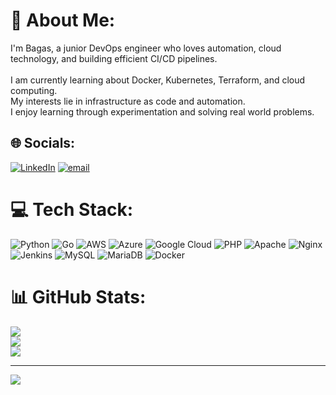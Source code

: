 # 💫 About Me:
I'm Bagas, a junior DevOps engineer who loves automation, cloud technology, and building efficient CI/CD pipelines.<br><br>I am currently learning about Docker, Kubernetes, Terraform, and cloud computing.<br>My interests lie in infrastructure as code and automation.<br>I enjoy learning through experimentation and solving real world problems.


## 🌐 Socials:
[![LinkedIn](https://img.shields.io/badge/LinkedIn-%230077B5.svg?logo=linkedin&logoColor=white)](https://linkedin.com/in/https://www.linkedin.com/in/bagas-alfattah-r-162975320/) [![email](https://img.shields.io/badge/Email-D14836?logo=gmail&logoColor=white)](mailto:bagasfattah435@gmail.com) 

# 💻 Tech Stack:
![Python](https://img.shields.io/badge/python-3670A0?style=flat-square&logo=python&logoColor=ffdd54) ![Go](https://img.shields.io/badge/go-%2300ADD8.svg?style=flat-square&logo=go&logoColor=white) ![AWS](https://img.shields.io/badge/AWS-%23FF9900.svg?style=flat-square&logo=amazon-aws&logoColor=white) ![Azure](https://img.shields.io/badge/azure-%230072C6.svg?style=flat-square&logo=microsoftazure&logoColor=white) ![Google Cloud](https://img.shields.io/badge/GoogleCloud-%234285F4.svg?style=flat-square&logo=google-cloud&logoColor=white) ![PHP](https://img.shields.io/badge/php-%23777BB4.svg?style=flat-square&logo=php&logoColor=white) ![Apache](https://img.shields.io/badge/apache-%23D42029.svg?style=flat-square&logo=apache&logoColor=white) ![Nginx](https://img.shields.io/badge/nginx-%23009639.svg?style=flat-square&logo=nginx&logoColor=white) ![Jenkins](https://img.shields.io/badge/jenkins-%232C5263.svg?style=flat-square&logo=jenkins&logoColor=white) ![MySQL](https://img.shields.io/badge/mysql-4479A1.svg?style=flat-square&logo=mysql&logoColor=white) ![MariaDB](https://img.shields.io/badge/MariaDB-003545?style=flat-square&logo=mariadb&logoColor=white) ![Docker](https://img.shields.io/badge/docker-%230db7ed.svg?style=flat-square&logo=docker&logoColor=white)
# 📊 GitHub Stats:
![](https://github-readme-stats.vercel.app/api?username=shigarakift&theme=react&hide_border=true&include_all_commits=false&count_private=false)<br/>
![](https://nirzak-streak-stats.vercel.app/?user=shigarakift&theme=react&hide_border=true)<br/>
![](https://github-readme-stats.vercel.app/api/top-langs/?username=shigarakift&theme=react&hide_border=true&include_all_commits=false&count_private=false&layout=compact)

---
[![](https://visitcount.itsvg.in/api?id=shigarakift&icon=0&color=0)](https://visitcount.itsvg.in)

<!-- Proudly created with GPRM ( https://gprm.itsvg.in ) -->
